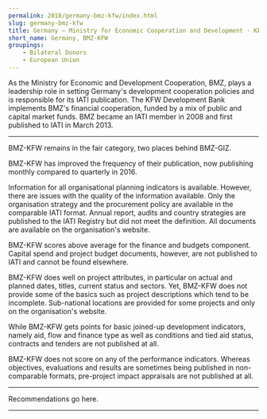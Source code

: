```yaml
---
permalink: 2018/germany-bmz-kfw/index.html
slug: germany-bmz-kfw
title: Germany – Ministry for Economic Cooperation and Development - KFW (BMZ-KFW)
short_name: Germany, BMZ-KFW
groupings:
    - Bilateral Donors
    - European Union
---
```


As the Ministry for Economic and Development Cooperation, BMZ, plays a leadership role in setting Germany's development cooperation policies and is responsible for its IATI publication. The KFW Development Bank implements BMZ's financial cooperation, funded by a mix of public and capital market funds.  BMZ became an IATI member in 2008 and first published to IATI in March 2013. 

---

BMZ-KFW remains in the fair category, two places behind BMZ-GIZ. 

BMZ-KFW has improved the frequency of their publication, now publishing monthly compared to quarterly in 2016.

Information for all organisational planning indicators is available. However, there are issues with the quality of the information available. Only the organisation strategy and the procurement policy are available in the comparable IATI format. Annual report, audits and country strategies are published to the IATI Registry but did not meet the definition. All documents are available on the organisation's website. 

BMZ-KFW scores above average for the finance and budgets component. Capital spend and project budget documents, however, are not published to IATI and cannot be found elsewhere.

BMZ-KFW does well on project attributes, in particular on actual and planned dates, titles, current status and sectors. Yet, BMZ-KFW does not provide some of the basics such as project descriptions which tend to be incomplete. Sub-national locations are provided for some projects and only on the organisation's website. 

While BMZ-KFW gets points for basic joined-up development indicators, namely aid, flow and finance type as well as conditions and tied aid status, contracts and tenders are not published at all.

BMZ-KFW does not score on any of the performance indicators. Whereas objectives, evaluations and results are sometimes being published in non-comparable formats, pre-project impact appraisals are not published at all.




---

Recommendations go here.

---
